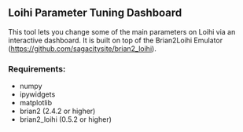 ## Loihi Parameter Tuning Dashboard

This tool lets you change some of the main parameters on Loihi via an interactive dashboard. It is built on top of the Brian2Loihi Emulator (https://github.com/sagacitysite/brian2_loihi). 

### Requirements:
- numpy
- ipywidgets
- matplotlib
- brian2 (2.4.2 or higher)
- brian2_loihi (0.5.2 or higher)
